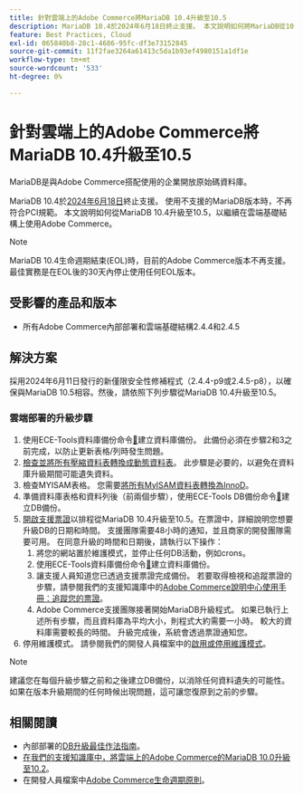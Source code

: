 ```yaml
---
title: 針對雲端上的Adobe Commerce將MariaDB 10.4升級至10.5
description: MariaDB 10.4於2024年6月18日終止支援。 本文說明如何將MariaDB從10.4升級至10.5，以繼續在雲端基礎結構上使用Adobe Commerce。
feature: Best Practices, Cloud
exl-id: 065840b8-28c1-4686-95fc-df3e73152845
source-git-commit: 11f2fae3264a61413c5da1b93ef4980151a1df1e
workflow-type: tm+mt
source-wordcount: '533'
ht-degree: 0%

---
```


# 針對雲端上的Adobe Commerce將MariaDB 10.4升級至10.5

MariaDB是與Adobe Commerce搭配使用的企業開放原始碼資料庫。

MariaDB 10.4於[2024年6月18日](https://endoflife.date/mariadb)終止支援。 使用不支援的MariaDB版本時，不再符合PCI規範。 本文說明如何從MariaDB 10.4升級至10.5，以繼續在雲端基礎結構上使用Adobe Commerce。

>[!NOTE]
>
>MariaDB 10.4生命週期結束(EOL)時，目前的Adobe Commerce版本不再支援。 最佳實務是在EOL後的30天內停止使用任何EOL版本。

## 受影響的產品和版本

* 所有Adobe Commerce內部部署和雲端基礎結構2.4.4和2.4.5

## 解決方案

採用2024年6月11日發行的新僅限安全性修補程式（2.4.4-p9或2.4.5-p8），以確保與MariaDB 10.5相容。然後，請依照下列步驟從MariaDB 10.4升級至10.5。

### 雲端部署的升級步驟

1. 使用ECE-Tools資料庫備份命令[&#128279;](https://experienceleague.adobe.com/zh-hant/docs/commerce-cloud-service/user-guide/develop/storage/snapshots)建立資料庫備份。 此備份必須在步驟2和3之前完成，以防止更新表格/列時發生問題。
1. [檢查並將所有壓縮資料表轉換成動態資料表](https://experienceleague.adobe.com/zh-hant/docs/commerce-operations/implementation-playbook/best-practices/maintenance/mariadb-upgrade)。 此步驟是必要的，以避免在資料庫升級期間可能遺失資料。
1. 檢查MYISAM表格。 您需要[將所有MyISAM資料表轉換為InnoD](https://experienceleague.adobe.com/zh-hant/docs/commerce-operations/implementation-playbook/best-practices/planning/database-on-cloud)。
1. 準備資料庫表格和資料列後（前兩個步驟），使用ECE-Tools DB備份命令[&#128279;](https://experienceleague.adobe.com/zh-hant/docs/commerce-cloud-service/user-guide/develop/storage/snapshots)建立DB備份。
1. [開啟支援票證](/help/help-center-guide/help-center/magento-help-center-user-guide.md#submit-ticket)以排程從MariaDB 10.4升級至10.5。在票證中，詳細說明您想要升級DB的日期和時間。 支援團隊需要48小時的通知，並且商家的開發團隊需要可用。 在同意升級的時間和日期後，請執行以下操作：
   1. 將您的網站置於維護模式，並停止任何DB活動，例如crons。
   1. 使用ECE-Tools資料庫備份命令[&#128279;](https://experienceleague.adobe.com/zh-hant/docs/commerce-cloud-service/user-guide/develop/storage/snapshots)建立資料庫備份。
   1. 讓支援人員知道您已透過支援票證完成備份。 若要取得檢視和追蹤票證的步驟，請參閱我們的支援知識庫中的[Adobe Commerce說明中心使用手冊：追蹤您的票證](/help/help-center-guide/help-center/magento-help-center-user-guide.md#track-tickets)。
   1. Adobe Commerce支援團隊接著開始MariaDB升級程式。 如果已執行上述所有步驟，而且資料庫為平均大小，則程式大約需要一小時。 較大的資料庫需要較長的時間。 升級完成後，系統會透過票證通知您。
1. 停用維護模式。 請參閱我們的開發人員檔案中的[啟用或停用維護模式](https://experienceleague.adobe.com/zh-hant/docs/commerce-operations/installation-guide/tutorials/maintenance-mode)。

>[!NOTE]
>
>建議您在每個升級步驟之前和之後建立DB備份，以消除任何資料遺失的可能性。 如果在版本升級期間的任何時候出現問題，這可讓您復原到之前的步驟。

## 相關閱讀

* 內部部署的[DB升級最佳作法指南](https://experienceleague.adobe.com/zh-hant/docs/commerce-operations/upgrade-guide/prepare/prerequisites)。
* [在我們的支援知識庫中，將雲端上的Adobe Commerce的MariaDB 10.0升級至10.2](https://experienceleague.adobe.com/zh-hant/docs/commerce-knowledge-base/kb/how-to/upgrade-mariadb-10-0-to-10-2-for-magento-commerce-cloud)。
* 在開發人員檔案中[Adobe Commerce生命週期原則](https://experienceleague.adobe.com/zh-hant/docs/commerce-operations/release/planning/lifecycle-policy)。
